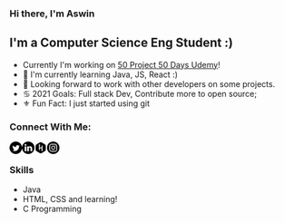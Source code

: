 ### Hi there, I'm Aswin

## I'm a Computer Science Eng Student :)
- Currently I'm working on [50 Project 50 Days Udemy][website]!
- 🤚 I'm currently learning Java, JS, React :)
- 🤗 Looking forward to work with other developers on some projects.
- ♋️ 2021 Goals: Full stack Dev, Contribute more to open source;
- ⚜️ Fun Fact: I just started using git 

### Connect With Me:

[<img align="left" alt="photreo" width="22px" src="twitter.png"/>][Twitter]
[<img align="left" alt="aswin" width="22px" src="link.png"/>][LinkEdin]
[<img align="left" alt="aswin" width="22px" src="hacker.png"/>][HackerRank]
[<img align="left" alt="aswin" width="22px" src="insta.png"/>][Instagram]
<br />

### Skills 
- Java 
- HTML, CSS and learning!
- C Programming

[website]: https://www.udemy.com/course/50-projects-50-days/
[Twitter]: https://twitter.com/aswin139
[LinkEdin]: https://www.linkedin.com/in/aswin-a-p/
[HackerRank]: https://www.hackerrank.com/aswinap10
[Instagram]: https://www.instagram.com/a.s__w.i.n/